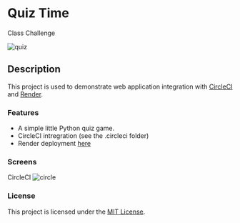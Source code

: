 # Quiz Time
Class Challenge

![quiz](https://github.com/user-attachments/assets/6f85f919-8859-468c-95e5-f45d22308c41)

## Description

This project is used to demonstrate web application integration with [CircleCI](https://circleci.com/) and [Render](https://render.com/).

### Features

- A simple little Python quiz game.
- CircleCI intregration (see the .circleci folder)
- Render deployment [here](https://quiz-time-ajk3.onrender.com/)

### Screens
CircleCI
![circle](https://github.com/user-attachments/assets/b337494d-b5da-4d0f-b9c9-e1bfb3ef29c7)

### License

This project is licensed under the [MIT License](LICENSE.md).
